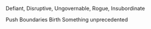 Defiant, Disruptive, Ungovernable, Rogue, Insubordinate

Push Boundaries
Birth Something unprecedented